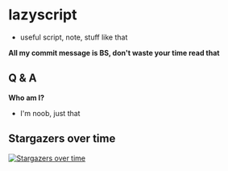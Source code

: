 # lazyscript

- useful script, note, stuff like that

**All my commit message is BS, don't waste your time read that**

## Q & A

**Who am I?**

- I'm noob, just that

## Stargazers over time

[![Stargazers over time](https://starchart.cc/thuanpham2311/lazyscript.svg)](https://starchart.cc/thuanpham2311/lazyscript)

